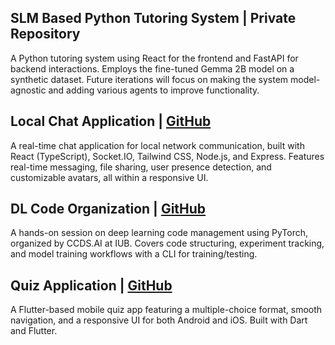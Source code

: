 ## SLM Based Python Tutoring System | Private Repository

A Python tutoring system using React for the frontend and FastAPI for backend interactions. Employs the fine-tuned Gemma 2B model on a synthetic dataset. Future iterations will focus on making the system model-agnostic and adding various agents to improve functionality.

## Local Chat Application | [GitHub](#)

A real-time chat application for local network communication, built with React (TypeScript), Socket.IO, Tailwind CSS, Node.js, and Express. Features real-time messaging, file sharing, user presence detection, and customizable avatars, all within a responsive UI.

## DL Code Organization | [GitHub](#)

A hands-on session on deep learning code management using PyTorch, organized by CCDS.AI at IUB. Covers code structuring, experiment tracking, and model training workflows with a CLI for training/testing.

## Quiz Application | [GitHub](#)

A Flutter-based mobile quiz app featuring a multiple-choice format, smooth navigation, and a responsive UI for both Android and iOS. Built with Dart and Flutter.
